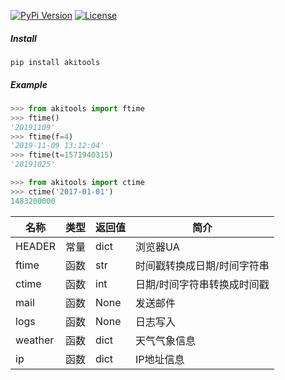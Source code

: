 [![PyPi Version](https://img.shields.io/pypi/v/akitools)](https://pypi.org/project/akitools/) [![License](https://img.shields.io/pypi/l/akitools)](https://pypi.org/project/akitools/)

 ##### Install

```
pip install akitools
```

##### Example

```python
>>> from akitools import ftime
>>> ftime()
'20191109'
>>> ftime(f=4)
'2019-11-09 13:12:04'
>>> ftime(t=1571940315)
'20191025'

>>> from akitools import ctime
>>> ctime('2017-01-01')
1483200000
```

|名称       |类型   |返回值 |简介
|-          |-      |-      |---------
|HEADER     |常量   |dict   |浏览器UA
|ftime      |函数   |str    |时间戳转换成日期/时间字符串
|ctime      |函数   |int    |日期/时间字符串转换成时间戳
|mail       |函数   |None   |发送邮件
|logs       |函数   |None   |日志写入
|weather    |函数   |dict   |天气气象信息
|ip         |函数   |dict   |IP地址信息